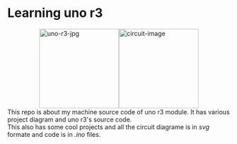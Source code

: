 # Learning uno r3
<div style='display: flex;align-items: center;justify-content: center;'>
    <img width='180' height='180' src='https://upload.wikimedia.org/wikipedia/commons/3/38/Arduino_Uno_-_R3.jpg' alt='uno-r3-jpg'>
    <img width='180' height='180' src='https://images.unsplash.com/photo-1562408590-e32931084e23?w=500&auto=format&fit=crop&q=60&ixlib=rb-4.0.3&ixid=M3wxMjA3fDB8MHxzZWFyY2h8M3x8Y2lyY3VpdHxlbnwwfHwwfHx8MA%3D%3D' alt='circuit-image'>
</div>
This repo is about my machine source code of uno r3 module. It has various project diagram and uno r3's source code.<br>
This also has some cool projects and all the circuit diagrame is in <em>svg</em> formate and code is in <em>.ino</em> files.

